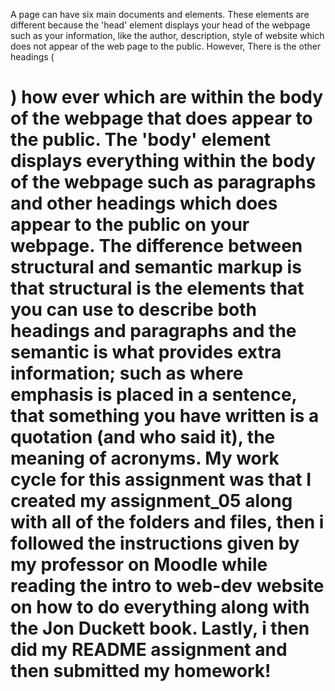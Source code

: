 A page can have six main documents <head> and <body> elements. These elements are different because the 'head' element displays your head of the webpage such as your information, like the author, description, style of website which does not appear of the web page to the public. However, There is the other headings (<h1>) how ever which are within the body of the webpage that does appear to the public. The 'body' element displays everything within the body of the webpage such as paragraphs and other headings which does appear to the public on your webpage.
The difference between structural and semantic markup is that structural is the elements that you can use to describe both headings and paragraphs and the semantic is what provides extra information; such as where emphasis is placed in a sentence, that something you have written is a quotation (and who said it), the meaning of acronyms.
My work cycle for this assignment was that I created my assignment_05 along with all of the folders and files, then i followed the instructions given by my professor on Moodle while reading the intro to web-dev website on how to do everything along with the Jon Duckett book. Lastly, i then did my README assignment and  then submitted my homework!
